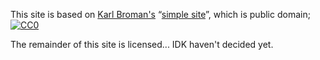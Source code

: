 This site is based on [Karl Broman's](https://github.com/kbroman) &ldquo;[simple
site](https://github.com/kbroman/simple_site)&rdquo;, which is public domain; [![CC0](https://i.creativecommons.org/p/zero/1.0/88x31.png)](https://creativecommons.org/publicdomain/zero/1.0/)

The remainder of this site is licensed... IDK haven't decided yet.
